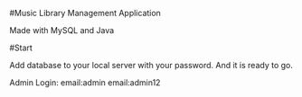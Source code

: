 #Music Library Management Application

Made with MySQL and Java

#Start

Add database to your local server with your password. And it is ready to go.

Admin Login: 
email:admin
email:admin12
